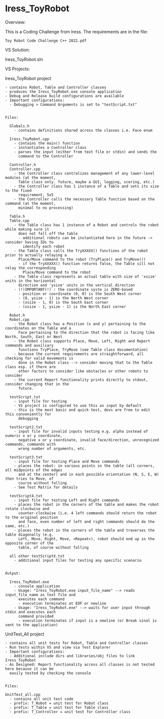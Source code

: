 # Iress_ToyRobot

Overview:

  This is a Coding Challenge from Iress. The requirements are in the file:

    Toy Robot Code Challenge C++ 2022.pdf


VS Solution:

  Iress_ToyRobot.sln


VS Projects:

  Iress_ToyRobot project

    - contains Robot, Table and Controller classes
    - produces the Iress_ToyRobot.exe console application
    - Debug and Release build configurations are available
    - Important configurations:
      - Debugging > Command Arguments is set to "testScript.txt"


    Files:

      Globals.h
        - contains definitions shared across the classes i.e. Face enum

      Iress_ToyRobot.cpp
        - contains the main() function
        - instantiates a Controller class
        - parses the input (either from text file or stdin) and sends the
          command to the Controller

      Controller.h
      Controller.cpp
        - the Controller class centralizes management of any lower-level modules (at the moment,
          Table class only. future, maybe a GUI, logging, scoring, etc.)
        - the Controller class has 1 instance of a Table and sets its size to the fixed
          requirement, 5x5
        - the Controller calls the necessary Table function based on the command (at the moment,
          minimal to no processing)

      Table.h
      Table.cpp
        - the Table class has 1 instance of a Robot and controls the robot while making sure it
          does not fall off the table
          - additional robots can be instantiated here in the future -> consider having IDs to
            identify each robot
        - the Table class calls the TryXXXXX() functions of the robot prior to actually relaying a
          Place/Move command to the robot (TryPlace() and TryMove())
          - if the TryXXXXX() function returns false, the Table sill not relay the corresponding
            Place/Move command to the robot
        - the Table class represents an actual table with size of 'xsize' units in the horizontal
          direction and 'ysize' units in the vertical direction
        - (!)IMPORTANT(!) : the coordinate syste is ZERO-based
          - position or coordinate (0, 0) is the South West corner
          - (0, ysize - 1) is the North West corner
          - (xsize - 1, 0) is the South East corner
          - (xsize - 1, ysize - 1) is the North East corner

      Robot.h
      Robot.cpp
        - the Robot class has a Position (x and y) pertaining to the coordinates on the Table and a
          Face pertaining to the direction that the robot is facing like North, South, East or West
        - the Robot class supports Place, Move, Left, Right and Report commands and auxiliary
          functions TryPlace, TryMove (see Table class documentation)
        - because the current requirements are straightforward, all checking for valid movements is
          done in the Robot class --> consider moving that to the Table class esp. if there are
          other factors to consider like obstacles or other robots to consider
        - the current Report functionality prints directly to stdout, consider changing that in the
          future.

      testScript.txt
        - input file for testing
        - VS project is configured to use this as input by default
        - this is the most basic and quick test, devs are free to edit this conveniently for
          debugging

      testScript2.txt
        - input file for invalid inputs testing e.g. alpha instead of numeric x or y coordinate,
          negative x or y coordinate, invalid face/direction, unrecognized commands, commands with
          wrong number of arguments, etc.

      testScript3.txt
        - input file for testing Place and Move commands
        - places the robot: in various points in the table (all corners, all midpoints of the edges
          and at the center) and in each possible orientation (N, S, E, W) then tries to Move, of
          course without falling
        - See Test Matrix for details

      testScript4.txt
        - input file for testing Left and Right commands
        - places the robot in the corners of the table and makes the robot rotate clockwise and
          counter-clockwise (i.e. 4 left commands should return the robot to the original position
          and face, even number of left and right commands should do the same, etc.)
        - places the robot in the corners of the table and traverses the table diagonally (e.g.
          Left, Move, Right, Move, <Repeat>), robot should end up in the opposite corner of the
          table, of course without falling

      all other testScriptX.txt
        - additional input files for testing any specific scenario


    Output:

      Iress_ToyRobot.exe
        - console application
        - Usage: "Iress_ToyRobot.exe input_file_name" --> reads input_file_name as text file and
          executes each command
          - execution terminates at EOF or newline
        - Usage: "Iress_ToyRobot.exe" --> waits for user input through stdin and executes each
          command provided
          - execution terminates if input is a newline (or Break sinal is sent to the application)


  UnitTest_All project

    - contains all unit tests for Robot, Table and Controller classes
    - Run tests within VS and view via Test Explorer
    - Important configurations:
      - Additional include dirs and libraries/obj files to link Iress_ToyRobot
    - As Designed: Report functionality across all classes is not tested here because it can be
      easily tested by checking the console


    Files:

    UnitTest_all.cpp
      - contains all unit test code
      - prefix: T_Robot = unit test for Robot class
      - prefix: T_Table = unit test for Table class
      - prefix: T_Controller = unit test for Controller class
